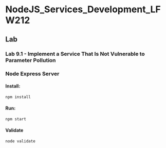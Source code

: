 # NodeJS_Services_Development_LFW212

## Lab

### Lab 9.1 - Implement a Service That Is Not Vulnerable to Parameter Pollution

### Node Express Server

#### Install:
```
npm install
```

#### Run:
```
npm start
```

#### Validate
```
node validate
```
